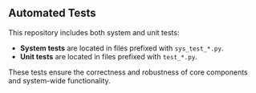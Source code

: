 ## Automated Tests

This repository includes both system and unit tests:

- **System tests** are located in files prefixed with `sys_test_*.py`.
- **Unit tests** are located in files prefixed with `test_*.py`.

These tests ensure the correctness and robustness of core components and system-wide functionality.
